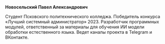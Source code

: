 **Новосельский Павел Александрович**

Студент Псковского политехнического колледжа. Победитель конкурса «Лучший системный администратор» 2023. Разработчик программных модулей, ответственный за материалы для обучения ИИ модели обработки естественного языка. Ведет каналы проекта в Telegram и ВКонтакте.